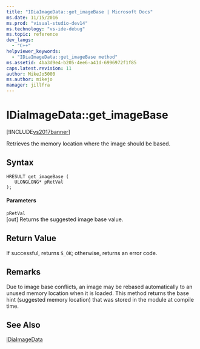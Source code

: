 ```yaml
---
title: "IDiaImageData::get_imageBase | Microsoft Docs"
ms.date: 11/15/2016
ms.prod: "visual-studio-dev14"
ms.technology: "vs-ide-debug"
ms.topic: reference
dev_langs: 
  - "C++"
helpviewer_keywords: 
  - "IDiaImageData::get_imageBase method"
ms.assetid: 4ba3d9e4-b205-4ee6-a41d-6996972f1f85
caps.latest.revision: 11
author: MikeJo5000
ms.author: mikejo
manager: jillfra
---
```

# IDiaImageData::get_imageBase
[!INCLUDE[vs2017banner](../../includes/vs2017banner.md)]

Retrieves the memory location where the image should be based.  
  
## Syntax  
  
```cpp#  
HRESULT get_imageBase (   
   ULONGLONG* pRetVal  
);  
```  
  
#### Parameters  
 `pRetVal`  
 [out] Returns the suggested image base value.  
  
## Return Value  
 If successful, returns `S_OK`; otherwise, returns an error code.  
  
## Remarks  
 Due to image base conflicts, an image may be rebased automatically to an unused memory location when it is loaded. This method returns the base hint (suggested memory location) that was stored in the module at compile time.  
  
## See Also  
 [IDiaImageData](../../debugger/debug-interface-access/idiaimagedata.md)
